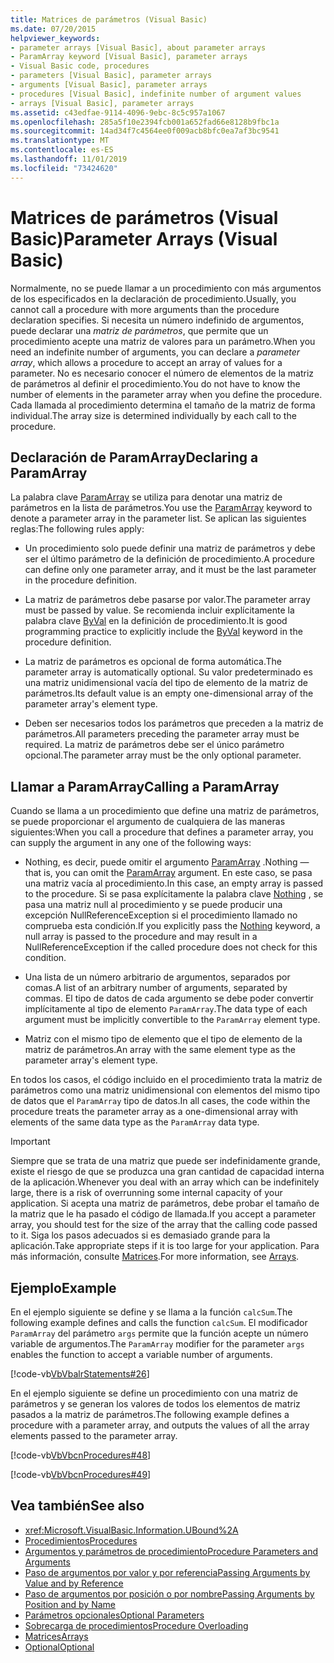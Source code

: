 ```yaml
---
title: Matrices de parámetros (Visual Basic)
ms.date: 07/20/2015
helpviewer_keywords:
- parameter arrays [Visual Basic], about parameter arrays
- ParamArray keyword [Visual Basic], parameter arrays
- Visual Basic code, procedures
- parameters [Visual Basic], parameter arrays
- arguments [Visual Basic], parameter arrays
- procedures [Visual Basic], indefinite number of argument values
- arrays [Visual Basic], parameter arrays
ms.assetid: c43edfae-9114-4096-9ebc-8c5c957a1067
ms.openlocfilehash: 285a5f10e2394fcb001a652fad66e8128b9fbc1a
ms.sourcegitcommit: 14ad34f7c4564ee0f009acb8bfc0ea7af3bc9541
ms.translationtype: MT
ms.contentlocale: es-ES
ms.lasthandoff: 11/01/2019
ms.locfileid: "73424620"
---
```

# <a name="parameter-arrays-visual-basic"></a><span data-ttu-id="6ae3f-102">Matrices de parámetros (Visual Basic)</span><span class="sxs-lookup"><span data-stu-id="6ae3f-102">Parameter Arrays (Visual Basic)</span></span>
<span data-ttu-id="6ae3f-103">Normalmente, no se puede llamar a un procedimiento con más argumentos de los especificados en la declaración de procedimiento.</span><span class="sxs-lookup"><span data-stu-id="6ae3f-103">Usually, you cannot call a procedure with more arguments than the procedure declaration specifies.</span></span> <span data-ttu-id="6ae3f-104">Si necesita un número indefinido de argumentos, puede declarar una *matriz de parámetros*, que permite que un procedimiento acepte una matriz de valores para un parámetro.</span><span class="sxs-lookup"><span data-stu-id="6ae3f-104">When you need an indefinite number of arguments, you can declare a *parameter array*, which allows a procedure to accept an array of values for a parameter.</span></span> <span data-ttu-id="6ae3f-105">No es necesario conocer el número de elementos de la matriz de parámetros al definir el procedimiento.</span><span class="sxs-lookup"><span data-stu-id="6ae3f-105">You do not have to know the number of elements in the parameter array when you define the procedure.</span></span> <span data-ttu-id="6ae3f-106">Cada llamada al procedimiento determina el tamaño de la matriz de forma individual.</span><span class="sxs-lookup"><span data-stu-id="6ae3f-106">The array size is determined individually by each call to the procedure.</span></span>  
  
## <a name="declaring-a-paramarray"></a><span data-ttu-id="6ae3f-107">Declaración de ParamArray</span><span class="sxs-lookup"><span data-stu-id="6ae3f-107">Declaring a ParamArray</span></span>  
 <span data-ttu-id="6ae3f-108">La palabra clave [ParamArray](../../../../visual-basic/language-reference/modifiers/paramarray.md) se utiliza para denotar una matriz de parámetros en la lista de parámetros.</span><span class="sxs-lookup"><span data-stu-id="6ae3f-108">You use the [ParamArray](../../../../visual-basic/language-reference/modifiers/paramarray.md) keyword to denote a parameter array in the parameter list.</span></span> <span data-ttu-id="6ae3f-109">Se aplican las siguientes reglas:</span><span class="sxs-lookup"><span data-stu-id="6ae3f-109">The following rules apply:</span></span>  
  
- <span data-ttu-id="6ae3f-110">Un procedimiento solo puede definir una matriz de parámetros y debe ser el último parámetro de la definición de procedimiento.</span><span class="sxs-lookup"><span data-stu-id="6ae3f-110">A procedure can define only one parameter array, and it must be the last parameter in the procedure definition.</span></span>  
  
- <span data-ttu-id="6ae3f-111">La matriz de parámetros debe pasarse por valor.</span><span class="sxs-lookup"><span data-stu-id="6ae3f-111">The parameter array must be passed by value.</span></span> <span data-ttu-id="6ae3f-112">Se recomienda incluir explícitamente la palabra clave [ByVal](../../../../visual-basic/language-reference/modifiers/byval.md) en la definición de procedimiento.</span><span class="sxs-lookup"><span data-stu-id="6ae3f-112">It is good programming practice to explicitly include the [ByVal](../../../../visual-basic/language-reference/modifiers/byval.md) keyword in the procedure definition.</span></span>  
  
- <span data-ttu-id="6ae3f-113">La matriz de parámetros es opcional de forma automática.</span><span class="sxs-lookup"><span data-stu-id="6ae3f-113">The parameter array is automatically optional.</span></span> <span data-ttu-id="6ae3f-114">Su valor predeterminado es una matriz unidimensional vacía del tipo de elemento de la matriz de parámetros.</span><span class="sxs-lookup"><span data-stu-id="6ae3f-114">Its default value is an empty one-dimensional array of the parameter array's element type.</span></span>  
  
- <span data-ttu-id="6ae3f-115">Deben ser necesarios todos los parámetros que preceden a la matriz de parámetros.</span><span class="sxs-lookup"><span data-stu-id="6ae3f-115">All parameters preceding the parameter array must be required.</span></span> <span data-ttu-id="6ae3f-116">La matriz de parámetros debe ser el único parámetro opcional.</span><span class="sxs-lookup"><span data-stu-id="6ae3f-116">The parameter array must be the only optional parameter.</span></span>  
  
## <a name="calling-a-paramarray"></a><span data-ttu-id="6ae3f-117">Llamar a ParamArray</span><span class="sxs-lookup"><span data-stu-id="6ae3f-117">Calling a ParamArray</span></span>  
 <span data-ttu-id="6ae3f-118">Cuando se llama a un procedimiento que define una matriz de parámetros, se puede proporcionar el argumento de cualquiera de las maneras siguientes:</span><span class="sxs-lookup"><span data-stu-id="6ae3f-118">When you call a procedure that defines a parameter array, you can supply the argument in any one of the following ways:</span></span>  
  
- <span data-ttu-id="6ae3f-119">Nothing, es decir, puede omitir el argumento [ParamArray](../../../../visual-basic/language-reference/modifiers/paramarray.md) .</span><span class="sxs-lookup"><span data-stu-id="6ae3f-119">Nothing — that is, you can omit the [ParamArray](../../../../visual-basic/language-reference/modifiers/paramarray.md) argument.</span></span> <span data-ttu-id="6ae3f-120">En este caso, se pasa una matriz vacía al procedimiento.</span><span class="sxs-lookup"><span data-stu-id="6ae3f-120">In this case, an empty array is passed to the procedure.</span></span> <span data-ttu-id="6ae3f-121">Si se pasa explícitamente la palabra clave [Nothing](../../../../visual-basic/language-reference/nothing.md) , se pasa una matriz null al procedimiento y se puede producir una excepción NullReferenceException si el procedimiento llamado no comprueba esta condición.</span><span class="sxs-lookup"><span data-stu-id="6ae3f-121">If you explicitly pass the [Nothing](../../../../visual-basic/language-reference/nothing.md) keyword, a null array is passed to the procedure and may result in a NullReferenceException if the called procedure does not check for this condition.</span></span>
  
- <span data-ttu-id="6ae3f-122">Una lista de un número arbitrario de argumentos, separados por comas.</span><span class="sxs-lookup"><span data-stu-id="6ae3f-122">A list of an arbitrary number of arguments, separated by commas.</span></span> <span data-ttu-id="6ae3f-123">El tipo de datos de cada argumento se debe poder convertir implícitamente al tipo de elemento `ParamArray`.</span><span class="sxs-lookup"><span data-stu-id="6ae3f-123">The data type of each argument must be implicitly convertible to the `ParamArray` element type.</span></span>  
  
- <span data-ttu-id="6ae3f-124">Matriz con el mismo tipo de elemento que el tipo de elemento de la matriz de parámetros.</span><span class="sxs-lookup"><span data-stu-id="6ae3f-124">An array with the same element type as the parameter array's element type.</span></span>  
  
 <span data-ttu-id="6ae3f-125">En todos los casos, el código incluido en el procedimiento trata la matriz de parámetros como una matriz unidimensional con elementos del mismo tipo de datos que el `ParamArray` tipo de datos.</span><span class="sxs-lookup"><span data-stu-id="6ae3f-125">In all cases, the code within the procedure treats the parameter array as a one-dimensional array with elements of the same data type as the `ParamArray` data type.</span></span>  
  
> [!IMPORTANT]
> <span data-ttu-id="6ae3f-126">Siempre que se trata de una matriz que puede ser indefinidamente grande, existe el riesgo de que se produzca una gran cantidad de capacidad interna de la aplicación.</span><span class="sxs-lookup"><span data-stu-id="6ae3f-126">Whenever you deal with an array which can be indefinitely large, there is a risk of overrunning some internal capacity of your application.</span></span> <span data-ttu-id="6ae3f-127">Si acepta una matriz de parámetros, debe probar el tamaño de la matriz que le ha pasado el código de llamada.</span><span class="sxs-lookup"><span data-stu-id="6ae3f-127">If you accept a parameter array, you should test for the size of the array that the calling code passed to it.</span></span> <span data-ttu-id="6ae3f-128">Siga los pasos adecuados si es demasiado grande para la aplicación.</span><span class="sxs-lookup"><span data-stu-id="6ae3f-128">Take appropriate steps if it is too large for your application.</span></span> <span data-ttu-id="6ae3f-129">Para más información, consulte [Matrices](../../../../visual-basic/programming-guide/language-features/arrays/index.md).</span><span class="sxs-lookup"><span data-stu-id="6ae3f-129">For more information, see [Arrays](../../../../visual-basic/programming-guide/language-features/arrays/index.md).</span></span>  
  
## <a name="example"></a><span data-ttu-id="6ae3f-130">Ejemplo</span><span class="sxs-lookup"><span data-stu-id="6ae3f-130">Example</span></span>  
 <span data-ttu-id="6ae3f-131">En el ejemplo siguiente se define y se llama a la función `calcSum`.</span><span class="sxs-lookup"><span data-stu-id="6ae3f-131">The following example defines and calls the function `calcSum`.</span></span> <span data-ttu-id="6ae3f-132">El modificador `ParamArray` del parámetro `args` permite que la función acepte un número variable de argumentos.</span><span class="sxs-lookup"><span data-stu-id="6ae3f-132">The `ParamArray` modifier for the parameter `args` enables the function to accept a variable number of arguments.</span></span>  
  
 [!code-vb[VbVbalrStatements#26](~/samples/snippets/visualbasic/VS_Snippets_VBCSharp/VbVbalrStatements/VB/Class1.vb#26)]  
  
 <span data-ttu-id="6ae3f-133">En el ejemplo siguiente se define un procedimiento con una matriz de parámetros y se generan los valores de todos los elementos de matriz pasados a la matriz de parámetros.</span><span class="sxs-lookup"><span data-stu-id="6ae3f-133">The following example defines a procedure with a parameter array, and outputs the values of all the array elements passed to the parameter array.</span></span>  
  
 [!code-vb[VbVbcnProcedures#48](~/samples/snippets/visualbasic/VS_Snippets_VBCSharp/VbVbcnProcedures/VB/Class1.vb#48)]  
  
 [!code-vb[VbVbcnProcedures#49](~/samples/snippets/visualbasic/VS_Snippets_VBCSharp/VbVbcnProcedures/VB/Class1.vb#49)]  
  
## <a name="see-also"></a><span data-ttu-id="6ae3f-134">Vea también</span><span class="sxs-lookup"><span data-stu-id="6ae3f-134">See also</span></span>

- <xref:Microsoft.VisualBasic.Information.UBound%2A>
- [<span data-ttu-id="6ae3f-135">Procedimientos</span><span class="sxs-lookup"><span data-stu-id="6ae3f-135">Procedures</span></span>](./index.md)
- [<span data-ttu-id="6ae3f-136">Argumentos y parámetros de procedimiento</span><span class="sxs-lookup"><span data-stu-id="6ae3f-136">Procedure Parameters and Arguments</span></span>](./procedure-parameters-and-arguments.md)
- [<span data-ttu-id="6ae3f-137">Paso de argumentos por valor y por referencia</span><span class="sxs-lookup"><span data-stu-id="6ae3f-137">Passing Arguments by Value and by Reference</span></span>](./passing-arguments-by-value-and-by-reference.md)
- [<span data-ttu-id="6ae3f-138">Paso de argumentos por posición o por nombre</span><span class="sxs-lookup"><span data-stu-id="6ae3f-138">Passing Arguments by Position and by Name</span></span>](./passing-arguments-by-position-and-by-name.md)
- [<span data-ttu-id="6ae3f-139">Parámetros opcionales</span><span class="sxs-lookup"><span data-stu-id="6ae3f-139">Optional Parameters</span></span>](./optional-parameters.md)
- [<span data-ttu-id="6ae3f-140">Sobrecarga de procedimientos</span><span class="sxs-lookup"><span data-stu-id="6ae3f-140">Procedure Overloading</span></span>](./procedure-overloading.md)
- [<span data-ttu-id="6ae3f-141">Matrices</span><span class="sxs-lookup"><span data-stu-id="6ae3f-141">Arrays</span></span>](../../../../visual-basic/programming-guide/language-features/arrays/index.md)
- [<span data-ttu-id="6ae3f-142">Optional</span><span class="sxs-lookup"><span data-stu-id="6ae3f-142">Optional</span></span>](../../../../visual-basic/language-reference/modifiers/optional.md)
